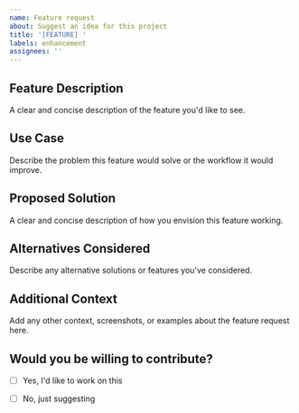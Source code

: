 ```yaml
---
name: Feature request
about: Suggest an idea for this project
title: '[FEATURE] '
labels: enhancement
assignees: ''
---
```


## Feature Description
A clear and concise description of the feature you'd like to see.

## Use Case
Describe the problem this feature would solve or the workflow it would improve.

## Proposed Solution
A clear and concise description of how you envision this feature working.

## Alternatives Considered
Describe any alternative solutions or features you've considered.

## Additional Context
Add any other context, screenshots, or examples about the feature request here.

## Would you be willing to contribute?
- [ ] Yes, I'd like to work on this
- [ ] No, just suggesting


